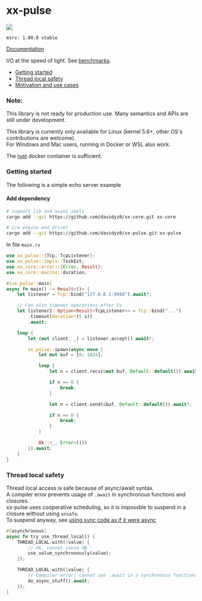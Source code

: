# xx-pulse

![](https://github.com/davidyz0/xx-pulse/actions/workflows/build.yml/badge.svg?event=push)

`msrv: 1.80.0 stable`

[Documentation](https://davidyz0.github.io/xx-pulse)

I/O at the speed of light. See [benchmarks](./benchmarks/README.md).

- [Getting started](#getting-started)
- [Thread local safety](#thread-local-safety)
- [Motivation and use cases](./Motivation.md)

### Note:

This library is not ready for production use. Many semantics and APIs are still under development.

This library is currently only available for Linux (kernel 5.6+, other OS's contributions are welcome).<br>
For Windows and Mac users, running in Docker or WSL also work.

The [rust](https://hub.docker.com/_/rust) docker container is sufficient.

### Getting started

The following is a simple echo server example

#### Add dependency
```sh
# support lib and async impls
cargo add --git https://github.com/davidyz0/xx-core.git xx-core

# i/o engine and driver
cargo add --git https://github.com/davidyz0/xx-pulse.git xx-pulse
```

In file `main.rs`
```rust
use xx_pulse::{Tcp, TcpListener};
use xx_pulse::impls::TaskExt;
use xx_core::error::{Error, Result};
use xx_core::macros::duration;

#[xx_pulse::main]
async fn main() -> Result<()> {
    let listener = Tcp::bind("127.0.0.1:8080").await?;

    // Can also timeout operations after 5s
    let listener2: Option<Result<TcpListener>> = Tcp::bind("...")
        .timeout(duration!(5 s))
        .await;

    loop {
        let (mut client, _) = listener.accept().await?;

        xx_pulse::spawn(async move {
            let mut buf = [0; 1024];

            loop {
                let n = client.recv(&mut buf, Default::default()).await?;

                if n == 0 {
                    break;
                }

                let n = client.send(&buf, Default::default()).await?;

                if n == 0 {
                    break;
                }
            }

            Ok::<_, Error>(())
        }).await;
    }
}
```

### Thread local safety

Thread local access is safe because of async/await syntax. <br>
A compiler error prevents usage of `.await` in synchronous functions and closures. <br>
xx-pulse uses cooperative scheduling, so it is impossble to suspend in a closure without using `unsafe`. <br>
To suspend anyway, see [using sync code as if it were async](./Motivation.md#use-sync-code-as-if-it-were-async)

```rust
#[asynchronous]
async fn try_use_thread_local() {
	THREAD_LOCAL.with(|value| {
		// Ok, cannot cause UB
		use_value_synchronously(value);
	});

	THREAD_LOCAL.with(|value| {
		// Compiler error: cannot use .await in a synchronous function/closure!
		do_async_stuff().await;
	});
}
```
